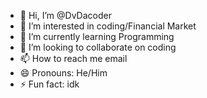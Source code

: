 - 👋 Hi, I’m @DvDacoder
- 👀 I’m interested in coding/Financial Market
- 🌱 I’m currently learning Programming 
- 💞️ I’m looking to collaborate on coding
- 📫 How to reach me email 
- 😄 Pronouns: He/Him
- ⚡ Fun fact: idk

<!---
DvDacoder/DvDacoder is a ✨ special ✨ repository because its `README.md` (this file) appears on your GitHub profile.
You can click the Preview link to take a look at your changes.
--->
